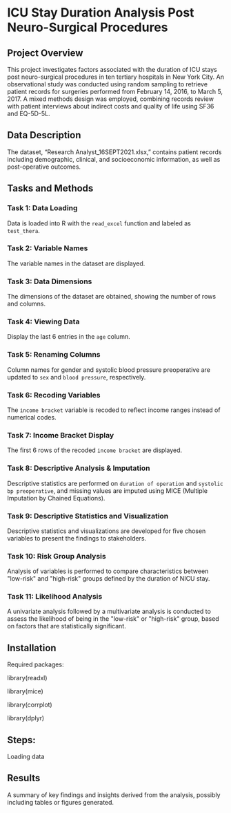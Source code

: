 # ICU Stay Duration Analysis Post Neuro-Surgical Procedures

## Project Overview
This project investigates factors associated with the duration of ICU stays post neuro-surgical procedures in ten tertiary hospitals in New York City. An observational study was conducted using random sampling to retrieve patient records for surgeries performed from February 14, 2016, to March 5, 2017. A mixed methods design was employed, combining records review with patient interviews about indirect costs and quality of life using SF36 and EQ-5D-5L.

## Data Description
The dataset, “Research Analyst_16SEPT2021.xlsx,” contains patient records including demographic, clinical, and socioeconomic information, as well as post-operative outcomes.

## Tasks and Methods

### Task 1: Data Loading
Data is loaded into R with the `read_excel` function and labeled as `test_thera`.

### Task 2: Variable Names
The variable names in the dataset are displayed.

### Task 3: Data Dimensions
The dimensions of the dataset are obtained, showing the number of rows and columns.

### Task 4: Viewing Data
Display the last 6 entries in the `age` column.

### Task 5: Renaming Columns
Column names for gender and systolic blood pressure preoperative are updated to `sex` and `blood pressure`, respectively.

### Task 6: Recoding Variables
The `income bracket` variable is recoded to reflect income ranges instead of numerical codes.

### Task 7: Income Bracket Display
The first 6 rows of the recoded `income bracket` are displayed.

### Task 8: Descriptive Analysis & Imputation
Descriptive statistics are performed on `duration of operation` and `systolic bp preoperative`, and missing values are imputed using MICE (Multiple Imputation by Chained Equations).

### Task 9: Descriptive Statistics and Visualization
Descriptive statistics and visualizations are developed for five chosen variables to present the findings to stakeholders.

### Task 10: Risk Group Analysis
Analysis of variables is performed to compare characteristics between "low-risk" and "high-risk" groups defined by the duration of NICU stay.

### Task 11: Likelihood Analysis
A univariate analysis followed by a multivariate analysis is conducted to assess the likelihood of being in the "low-risk" or "high-risk" group, based on factors that are statistically significant.

## Installation
Required packages:

library(readxl)


library(mice)


library(corrplot)


library(dplyr)

## Steps:
Loading data

## Results
A summary of key findings and insights derived from the analysis, possibly including tables or figures generated.





